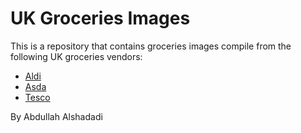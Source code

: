 # UK Groceries Images

This is a repository that contains groceries images compile from the 
following UK groceries vendors:

* [Aldi](https://groceries.aldi.co.uk/en-GB/groceries)
* [Asda](https://groceries.asda.com/)
* [Tesco](https://www.tesco.com/groceries/)

By Abdullah Alshadadi
